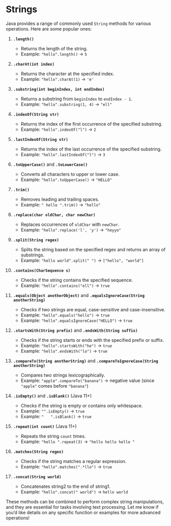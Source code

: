 # Strings

Java provides a range of commonly used `String` methods for various operations. Here are some popular ones:

1. **`.length()`**  
   - Returns the length of the string.
   - Example: `"hello".length()` → `5`

2. **`.charAt(int index)`**  
   - Returns the character at the specified index.
   - Example: `"hello".charAt(1)` → `'e'`

3. **`.substring(int beginIndex, int endIndex)`**  
   - Returns a substring from `beginIndex` to `endIndex - 1`.
   - Example: `"hello".substring(1, 4)` → `"ell"`

4. **`.indexOf(String str)`**  
   - Returns the index of the first occurrence of the specified substring.
   - Example: `"hello".indexOf("l")` → `2`

5. **`.lastIndexOf(String str)`**  
   - Returns the index of the last occurrence of the specified substring.
   - Example: `"hello".lastIndexOf("l")` → `3`

6. **`.toUpperCase()`** and **`.toLowerCase()`**  
   - Converts all characters to upper or lower case.
   - Example: `"hello".toUpperCase()` → `"HELLO"`

7. **`.trim()`**  
   - Removes leading and trailing spaces.
   - Example: `" hello ".trim()` → `"hello"`

8. **`.replace(char oldChar, char newChar)`**  
   - Replaces occurrences of `oldChar` with `newChar`.
   - Example: `"hello".replace('l', 'y')` → `"heyyo"`

9. **`.split(String regex)`**  
   - Splits the string based on the specified regex and returns an array of substrings.
   - Example: `"hello world".split(" ")` → `["hello", "world"]`

10. **`.contains(CharSequence s)`**  
    - Checks if the string contains the specified sequence.
    - Example: `"hello".contains("ell")` → `true`

11. **`.equals(Object anotherObject)`** and **`.equalsIgnoreCase(String anotherString)`**  
    - Checks if two strings are equal, case-sensitive and case-insensitive.
    - Example: `"hello".equals("hello")` → `true`
    - Example: `"hello".equalsIgnoreCase("HELLO")` → `true`

12. **`.startsWith(String prefix)`** and **`.endsWith(String suffix)`**  
    - Checks if the string starts or ends with the specified prefix or suffix.
    - Example: `"hello".startsWith("he")` → `true`
    - Example: `"hello".endsWith("lo")` → `true`

13. **`.compareTo(String anotherString)`** and **`.compareToIgnoreCase(String anotherString)`**  
    - Compares two strings lexicographically.
    - Example: `"apple".compareTo("banana")` → negative value (since `"apple"` comes before `"banana"`)

14. **`.isEmpty()`** and **`.isBlank()`** (Java 11+)  
    - Checks if the string is empty or contains only whitespace.
    - Example: `"".isEmpty()` → `true`
    - Example: `"   ".isBlank()` → `true`

15. **`.repeat(int count)`** (Java 11+)  
    - Repeats the string `count` times.
    - Example: `"hello ".repeat(3)` → `"hello hello hello "`

16. **`.matches(String regex)`**  
    - Checks if the string matches a regular expression.
    - Example: `"hello".matches(".*llo")` → `true`

17. **`.concat(String world)`**  
    - Concatenates string2 to the end of string1.
    - Example: `"hello".concat(" world")` → `hello world`
 
These methods can be combined to perform complex string manipulations, and they are essential for tasks involving text processing. Let me know if you’d like details on any specific function or examples for more advanced operations!